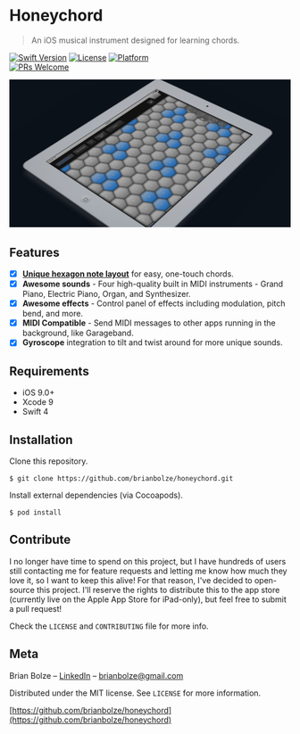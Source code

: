 # Honeychord
> An iOS musical instrument designed for learning chords.

[![Swift Version][swift-image]][swift-url]
[![License][license-image]][license-url]
[![Platform](https://img.shields.io/cocoapods/p/LFAlertController.svg?style=flat)](http://cocoapods.org/pods/LFAlertController)   
[![PRs Welcome](https://img.shields.io/badge/PRs-welcome-brightgreen.svg?style=flat-square)](http://makeapullrequest.com)

![](docs/images/banner.png)

## Features

- [x] **[Unique hexagon note layout](https://en.wikipedia.org/wiki/Isomorphic_keyboard)** for easy, one-touch chords.
- [x] **Awesome sounds** - Four high-quality built in MIDI instruments - Grand Piano, Electric Piano, Organ, and Synthesizer.
- [x] **Awesome effects** - Control panel of effects including modulation, pitch bend, and more. 
- [x] **MIDI Compatible** - Send MIDI messages to other apps running in the background, like Garageband.
- [x] **Gyroscope** integration to tilt and twist around for more unique sounds.

## Requirements

- iOS 9.0+
- Xcode 9
- Swift 4

## Installation
Clone this repository.
```shell
$ git clone https://github.com/brianbolze/honeychord.git
```

Install external dependencies (via Cocoapods).
```shell
$ pod install
```

## Contribute

I no longer have time to spend on this project, but I have hundreds of users still contacting me for feature requests and letting me know how much they love it, so I want to keep this alive! For that reason, I've decided to open-source this project. I'll reserve the rights to distribute this to the app store (currently live on the Apple App Store for iPad-only), but feel free to submit a pull request!

Check the ``LICENSE`` and ``CONTRIBUTING`` file for more info.

## Meta

Brian Bolze – [LinkedIn](https://www.linkedin.com/in/brian-bolze-510a4b5a/) – brianbolze@gmail.com

Distributed under the MIT license. See ``LICENSE`` for more information.

[https://github.com/brianbolze/honeychord](https://github.com/brianbolze/honeychord)

[swift-image]:https://img.shields.io/badge/swift-4.0-orange.svg
[swift-url]: https://swift.org/
[license-image]: https://img.shields.io/badge/License-MIT-blue.svg
[license-url]: LICENSE
